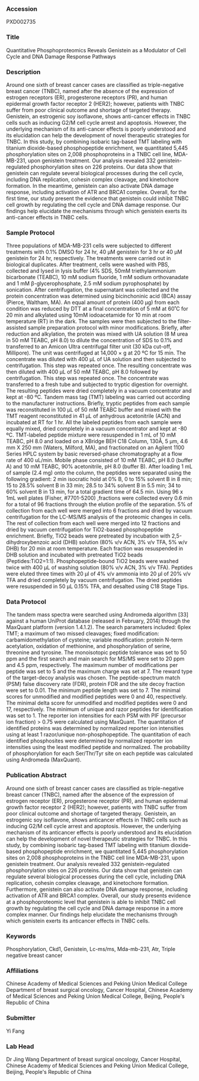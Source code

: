 ### Accession
PXD002735

### Title
Quantitative Phosphoproteomics Reveals Genistein as a Modulator of Cell Cycle and DNA Damage Response Pathways

### Description
Around one sixth of breast cancer cases are classified as triple-negative breast cancer (TNBC), named after the absence of the expression of estrogen receptors (ER), progesterone receptors (PR), and human epidermal growth factor receptor 2 (HER2); however, patients with TNBC suffer from poor clinical outcome and shortage of targeted therapy. Genistein, an estrogenic soy isoflavone, shows anti-cancer effects in TNBC cells such as inducing G2/M cell cycle arrest and apoptosis. However, the underlying mechanism of its anti-cancer effects is poorly understood and its elucidation can help the development of novel therapeutic strategies for TNBC. In this study, by combining isobaric tag-based TMT labeling with titanium dioxide-based phosphopeptide enrichment, we quantitated 5,445 phosphorylation sites on 2,008 phosphoproteins in a TNBC cell line, MDA-MB-231, upon genistein treatment. Our analysis revealed 332 genistein-regulated phosphorylation sites on 226 proteins. Our data show that genistein can regulate several biological processes during the cell cycle, including DNA replication, cohesin complex cleavage, and kinetochore formation. In the meantime, genistein can also activate DNA damage response, including activation of ATR and BRCA1 complex. Overall, for the first time, our study present the evidence that genistein could inhibit TNBC cell growth by regulating the cell cycle and DNA damage response. Our findings help elucidate the mechanisms through which genistein exerts its anti-cancer effects in TNBC cells.

### Sample Protocol
Three populations of MDA-MB-231 cells were subjected to different treatments with 0.1% DMSO for 24 hr, 40 µM genistein for 3 hr or 40 µM genistein for 24 hr, respectively. The treatments were carried out in biological duplicates. After treatment, cells were washed with PBS, collected and lysed in lysis buffer (4% SDS, 50mM triethylammonium bicarbonate (TEABC), 10 mM sodium fluoride, 1 mM sodium orthovanadate and 1 mM β-glycerophosphate, 2.5 mM sodium pyrophosphate) by sonication. After centrifugation, the supernatant was collected and the protein concentration was determined using bicinchoninic acid (BCA) assay (Pierce, Waltham, MA). An equal amount of protein (400 µg) from each condition was reduced by DTT at a final concentration of 5 mM at 60˚C for 20 min and alkylated using 10mM iodoacetamide for 10 min at room temperature (RT) in the dark. The samples were then subjected to the filter-assisted sample preparation protocol with minor modifications. Briefly, after reduction and alkylation, the protein was mixed with UA solution (8 M urea in 50 mM TEABC, pH 8.0) to dilute the concentration of SDS to 0.1% and transferred to an Amicon Ultra centrifugal filter unit (30 kDa cut-off, Millipore). The unit was centrifuged at 14,000 × g at 20 ºC for 15 min. The concentrate was diluted with 400 µL of UA solution and then subjected to centrifugation. This step was repeated once. The resulting concentrate was then diluted with 400 µL of 50 mM TEABC, pH 8.0 followed by centrifugation. This step was repeated once. The concentrate was transferred to a fresh tube and subjected to tryptic digestion for overnight. The resulting peptides were dried completely in a vacuum concentrator and kept at -80 ºC.  Tandem mass tag (TMT) labeling was carried out according to the manufacturer instructions. Briefly, tryptic peptides from each sample was reconstituted in 100 µL of 50 mM TEABC buffer and mixed with the TMT reagent reconstituted in 41 µL of anhydrous acetonitrile (ACN) and incubated at RT for 1 hr. All the labeled peptides from each sample were equally mixed, dried completely in a vacuum concentrator and kept at -80 ºC. TMT-labeled peptide mixture were resuspended in 1 mL of 10 mM TEABC, pH 8.0 and loaded on a XBridge BEH C18 Column, 130Å, 5 µm, 4.6 mm X 250 mm (Waters, Milford, MA), and fractionated on an Agilent 1100 Series HPLC system by basic reversed-phase chromatography at a flow rate of 400 uL/min. Mobile phase consisted of 10 mM TEABC, pH 8.0 (buffer A) and 10 mM TEABC, 90% acetonitrile, pH 8.0 (buffer B). After loading 1 mL of sample (2.4 mg) onto the column, the peptides were separated using the following gradient: 2 min isocratic hold at 0% B, 0 to 15% solvent B in 8 min; 15 to 28.5% solvent B in 33 min; 28.5 to 34% solvent B in 5.5 min; 34 to 60% solvent B in 13 min, for a total gradient time of 64.5 min. Using 96 x 1mL well plates (Fisher, #7701-5200) ,fractions were collected every 0.6 min for a total of 96 fractions through the elution profile of the separation. 5% of collection from each well were merged into 6 fractions and dried by vacuum centrifugation for the LC-MS/MS analysis of the proteomic changes in cells. The rest of collection from each well were merged into 12 fractions and dried by vacuum centrifugation for TiO2-based phosphopeptide enrichment. Briefly, TiO2 beads were pretreated by incubation with 2,5-dihydroxybenzoic acid (DHB) solution (80% v/v ACN, 3% v/v TFA, 5% w/v DHB) for 20 min at room temperature. Each fraction was resuspended in DHB solution and incubated with pretreated TiO2 beads (Peptides:TiO2=1:1). Phosphopeptide-bound TiO2 beads were washed twice with 400 µL of washing solution (80% v/v ACN, 3% v/v TFA).  Peptides were eluted three times with 20 µl of 4% v/v ammonia into 20 µl of 20% v/v TFA and dried completely by vacuum centrifugation. The dried peptides were resuspended in 50 µL 0.15% TFA, and desalted using C18 Stage Tips.

### Data Protocol
The tandem mass spectra were searched using Andromeda algorithm [33] against a human UniProt database (released in February, 2014) through the MaxQuant platform (version 1.4.1.2). The search parameters included: 6plex TMT; a maximum of two missed cleavages; fixed modification: carbamidomethylation of cysteine; variable modification: protein N-term acetylation, oxidation of methionine, and phosphorylation of serine, threonine and tyrosine. The monoisotopic peptide tolerance was set to 50 ppm and the first search and main search for MS/MS were set to 20 ppm and 4.5 ppm, respectively. The maximum number of modifications per peptide was set to 5 and the maximum charge was set at 7. The reward type of the target-decoy analysis was chosen. The peptide-spectrum match (PSM) false discovery rate (FDR), protein FDR and the site decoy fraction were set to 0.01. The minimum peptide length was set to 7. The minimal scores for unmodified and modified peptides were 0 and 40, respectively. The minimal delta score for unmodified and modified peptides were 0 and 17, respectively. The minimum of unique and razor peptides for identification was set to 1. The reporter ion intensities for each PSM with PIF (precursor ion fraction) > 0.75 were calculated using MaxQuant. The quantitation of identified proteins was determined by normalized reporter ion intensities using at least 1 razor/unique non-phosphopeptide. The quantitation of each identified phosphosites were determined by normalized reporter ion intensities using the least modified peptide and normalized. The probability of phosphorylation for each Ser/Thr/Tyr site on each peptide was calculated using Andromeda (MaxQuant).

### Publication Abstract
Around one sixth of breast cancer cases are classified as triple-negative breast cancer (TNBC), named after the absence of the expression of estrogen receptor (ER), progesterone receptor (PR), and human epidermal growth factor receptor 2 (HER2); however, patients with TNBC suffer from poor clinical outcome and shortage of targeted therapy. Genistein, an estrogenic soy isoflavone, shows anticancer effects in TNBC cells such as inducing G2/M cell cycle arrest and apoptosis. However, the underlying mechanism of its anticancer effects is poorly understood and its elucidation can help the development of novel therapeutic strategies for TNBC. In this study, by combining isobaric tag-based TMT labeling with titanium dioxide-based phosphopeptide enrichment, we quantitated 5,445 phosphorylation sites on 2,008 phosphoproteins in the TNBC cell line MDA-MB-231, upon genistein treatment. Our analysis revealed 332 genistein-regulated phosphorylation sites on 226 proteins. Our data show that genistein can regulate several biological processes during the cell cycle, including DNA replication, cohesin complex cleavage, and kinetochore formation. Furthermore, genistein can also activate DNA damage response, including activation of ATR and BRCA1 complex. Overall, our study presents evidence at a phosphoproteomic level that genistein is able to inhibit TNBC cell growth by regulating the cell cycle and DNA damage response in a more complex manner. Our findings help elucidate the mechanisms through which genistein exerts its anticancer effects in TNBC cells.

### Keywords
Phosphorylation, Ckd1, Genistein, Lc-ms/ms, Mda-mb-231, Atr, Triple negative breast cancer

### Affiliations
Chinese Academy of Medical Sciences and Peking Union Medical College
Department of breast surgical oncology, Cancer Hospital, Chinese Academy of Medical Sciences and Peking Union Medical College, Beijing, People's Republic of China

### Submitter
Yi Fang

### Lab Head
Dr Jing Wang
Department of breast surgical oncology, Cancer Hospital, Chinese Academy of Medical Sciences and Peking Union Medical College, Beijing, People's Republic of China


